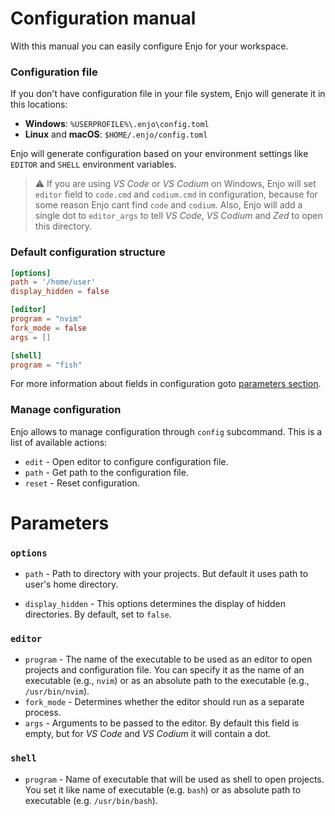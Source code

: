 # Configuration manual

With this manual you can easily configure Enjo for your workspace.

### Configuration file

If you don't have configuration file in your file system, Enjo will generate it in this locations:

- **Windows**: `%USERPROFILE%\.enjo\config.toml`
- **Linux** and **macOS**: `$HOME/.enjo/config.toml`

Enjo will generate configuration based on your environment settings like `EDITOR` and `SHELL` environment variables.

> ⚠️ If you are using *VS Code* or *VS Codium* on Windows, Enjo will set `editor` field to `code.cmd` and `codium.cmd` in configuration, because for some reason Enjo cant find `code` and `codium`. Also, Enjo will add a single dot to `editor_args` to tell *VS Code*, *VS Codium* and *Zed* to open this directory.

### Default configuration structure

```toml
[options]
path = '/home/user'
display_hidden = false

[editor]
program = "nvim"
fork_mode = false
args = []

[shell]
program = "fish"
```

For more information about fields in configuration goto [parameters section](#parameters).

### Manage configuration

Enjo allows to manage configuration through `config` subcommand. This is a list of available actions:

- `edit` - Open editor to configure configuration file.
- `path` - Get path to the configuration file.
- `reset` - Reset configuration.

# Parameters

### `options`

- `path` - Path to directory with your projects. But default it uses path to user's home directory.

- `display_hidden` - This options determines the display of hidden directories. By default, set to `false`.

### `editor`

- `program` - The name of the executable to be used as an editor to open projects and configuration file. You can specify it as the name of an executable (e.g., `nvim`) or as an absolute path to the executable (e.g., `/usr/bin/nvim`).
- `fork_mode` - Determines whether the editor should run as a separate process.
- `args` - Arguments to be passed to the editor. By default this field is empty, but for *VS Code* and *VS Codium* it will contain a dot.

### `shell`

- `program` - Name of executable that will be used as shell to open projects. You set it like name of executable (e.g. `bash`) or as absolute path to executable (e.g. `/usr/bin/bash`).
